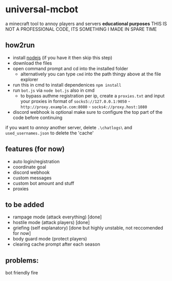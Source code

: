 # universal-mcbot
a minecraft tool to annoy players and servers **educational purposes**
THIS IS NOT A PROFESSIONAL CODE, ITS SOMETHING I MADE IN SPARE TIME

## how2run
- install [nodejs](https://nodejs.org/en/download/current) (if you have it then skip this step)
- download the files
- open command prompt and cd into the installed folder
  - alternatively you can type `cmd` into the path thingy above at the file explorer
- run this in cmd to install dependenices `npm install`
- run `bot.js` via `node bot.js` also in cmd
  - to bypass authme registration per ip, create a `proxies.txt` and input your proxies in format of `socks5://127.0.0.1:9050` - `http://proxy.example.com:8080` - `socks4://proxy.host:1080`
- discord webhook is optional
make sure to configure the top part of the code before continuing

if you want to *annoy* another server, delete `.\chatlogs\` and `used_usernames.json` to delete the 'cache'

## features (for now)
- auto login/registration
- coordinate goal
- discord webhook
- custom messages
- custom bot amount and stuff
- proxies

## to be added
- rampage mode (attack everything) [done]
- hostile mode (attack players) [done]
- griefing (self explanatory) [done but highly unstable, not reccomended for now]
- body guard mode (protect players)
- clearing cache prompt after each season

## problems:
bot friendly fire

